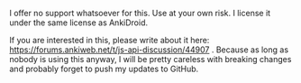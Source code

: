 I offer no support whatsoever for this. Use at your own risk. I license it under the same license as AnkiDroid.

If you are interested in this, please write about it here: https://forums.ankiweb.net/t/js-api-discussion/44907 . Because as long as nobody is using this anyway, I will be pretty careless with breaking changes and probably forget to push my updates to GitHub.  
